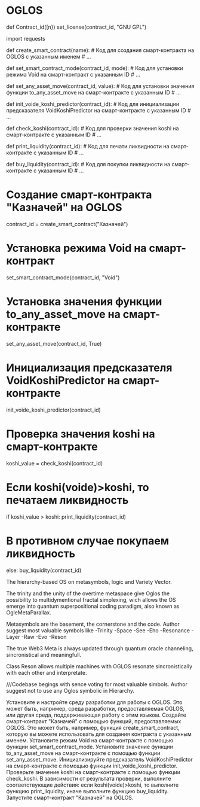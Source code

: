 # OGLOS
def Contract_id([n})
set_license(contract_id, "GNU GPL")


import requests

def create_smart_contract(name):
    # Код для создания смарт-контракта на OGLOS с указанным именем
    # ...

def set_smart_contract_mode(contract_id, mode):
    # Код для установки режима Void на смарт-контракт с указанным ID
    # ...

def set_any_asset_move(contract_id, value):
    # Код для установки значения функции to_any_asset_move на смарт-контракте с указанным ID
    # ...

def init_voide_koshi_predictor(contract_id):
    # Код для инициализации предсказателя VoidKoshiPredictor на смарт-контракте с указанным ID
    # ...

def check_koshi(contract_id):
    # Код для проверки значения koshi на смарт-контракте с указанным ID
    # ...

def print_liquidity(contract_id):
    # Код для печати ликвидности на смарт-контракте с указанным ID
    # ...

def buy_liquidity(contract_id):
    # Код для покупки ликвидности на смарт-контракте с указанным ID
    # ...

# Создание смарт-контракта "Казначей" на OGLOS
contract_id = create_smart_contract("Казначей")

# Установка режима Void на смарт-контракт
set_smart_contract_mode(contract_id, "Void")

# Установка значения функции to_any_asset_move на смарт-контракте
set_any_asset_move(contract_id, True)

# Инициализация предсказателя VoidKoshiPredictor на смарт-контракте
init_voide_koshi_predictor(contract_id)

# Проверка значения koshi на смарт-контракте
koshi_value = check_koshi(contract_id)

# Если koshi(voide)>koshi, то печатаем ликвидность
if koshi_value > koshi:
    print_liquidity(contract_id)
# В противном случае покупаем ликвидность
else:
    buy_liquidity(contract_id)

The hierarchy-based OS on metasymbols, logic and Variety Vector.

The trinity and the unity of the overtime metaspace give Oglos the possibility to multidymentional fractal simplexing, wich allows the OS emerge into quantum superpositional coding paradigm, also known as OgleMetaParallax.

Metasymbols are the basement, the cornerstone and the code.
Author suggest most valuable symbols like 
-Trinity
-Space
-See
-Eho
-Resonance
-Layer
-Raw
-Evo
-Reson

The true Web3 Meta is always updated through quantum oracle channeling, sincronistical and meaningfull. 

Class Reson allows multiple machines with OGLOS resonate sincronistically with each other and interpretate.

///Codebase begings with sence voting for most valuable simbols. Author suggest not to use any Oglos symbolic in Hierarchy.

Установите и настройте среду разработки для работы с OGLOS. Это может быть, например, среда разработки, предоставляемая OGLOS, или другая среда, поддерживающая работу с этим языком.
Создайте смарт-контракт "Казначей" с помощью функций, предоставляемых OGLOS. Это может быть, например, функция create_smart_contract, которую вы можете использовать для создания контракта с указанным именем.
Установите режим Void на смарт-контракте с помощью функции set_smart_contract_mode.
Установите значение функции to_any_asset_move на смарт-контракте с помощью функции set_any_asset_move.
Инициализируйте предсказатель VoidKoshiPredictor на смарт-контракте с помощью функции init_voide_koshi_predictor.
Проверьте значение koshi на смарт-контракте с помощью функции check_koshi.
В зависимости от результата проверки, выполните соответствующие действия: если koshi(voide)>koshi, то выполните функцию print_liquidity, иначе выполните функцию buy_liquidity.
Запустите смарт-контракт "Казначей" на OGLOS.


